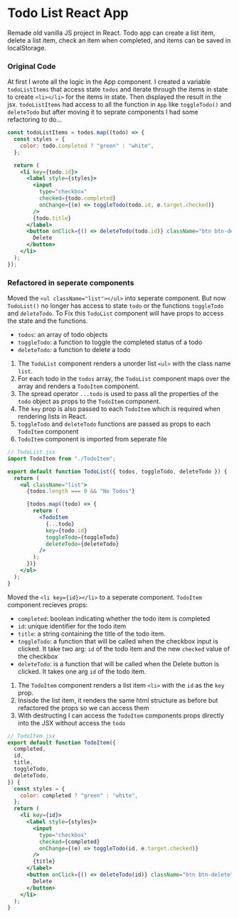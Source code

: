 # Todo List React App

Remade old vanilla JS project in React. Todo app can create a list item, delete a list item, check an item when completed, and items can be saved in localStorage.

### Original Code

At first I wrote all the logic in the App component. I created a variable `todoListItems` that access state `todos` and iterate through the items in state to create `<li></li>` for the items in state. Then displayed the result in the jsx. `todoListItems` had access to all the function in `App` like `toggleTodo()` and `deleteTodo` but after moving it to seprate components I had some refactoring to do...

```jsx
const todoListItems = todos.map((todo) => {
  const styles = {
    color: todo.completed ? "green" : "white",
  };

  return (
    <li key={todo.id}>
      <label style={styles}>
        <input
          type="checkbox"
          checked={todo.completed}
          onChange={(e) => toggleTodo(todo.id, e.target.checked)}
        />
        {todo.title}
      </label>
      <button onClick={() => deleteTodo(todo.id)} className="btn btn-delete">
        Delete
      </button>
    </li>
  );
});
```

### Refactored in seperate components

Moved the `<ul className="list"></ul>` into seperate component. But now `TodoList()` no longer has access to state `todo` or the functions `toggleTodo` and `deleteTodo`. To Fix this `TodoList` component will have props to access the state and the functions.

- `todos`: an array of todo objects
- `toggleTodo`: a function to toggle the completed status of a todo
- `deleteTodo`: a function to delete a todo

1. The `TodoList` component renders a unorder list `<ul>` with the class name `list`.
2. For each todo in the `todos` array, the `TodoList` component maps over the array and renders a `TodoItem` component.
3. The spread operator `...todo` is used to pass all the properties of the `todo` object as props to the `TodoItem` component.
4. The `key` prop is also passed to each `TodoItem` which is required when rendering lists in React.
5. `toggleTodo` and `deleteTodo` functions are passed as props to each `TodoItem` component
6. `TodoItem` component is imported from seperate file

```jsx
// TodoList.jsx
import TodoItem from "./TodoItem";

export default function TodoList({ todos, toggleTodo, deleteTodo }) {
  return (
    <ul className="list">
      {todos.length === 0 && "No Todos"}

      {todos.map((todo) => {
        return (
          <TodoItem
            {...todo}
            key={todo.id}
            toggleTodo={toggleTodo}
            deleteTodo={deleteTodo}
          />
        );
      })}
    </ul>
  );
}
```

Moved the `<li key={id}></li>` to a seperate component. `TodoItem` component recieves props:

- `completed`: boolean indicating whether the todo item is completed
- `id`: unique identifier for the todo item
- `title`: a string containing the title of the todo item.
- `toggleTodo`: a function that will be called when the checkbox input is clicked. It take two arg: `id` of the todo item and the new `checked` value of the checkbox
- `deleteTodo`: is a function that will be called when the Delete button is clicked. It takes one arg `id` of the todo item.

1. The `TodoItem` component renders a list item `<li>` with the `id` as the `key` prop.
2. Insisde the list item, it renders the same html structure as before but refactored the props so we can access them
3. With destructing I can access the `TodoItem` components props directly into the JSX without access the `todo`

```jsx
// TodoItem.jsx
export default function TodoItem({
  completed,
  id,
  title,
  toggleTodo,
  deleteTodo,
}) {
  const styles = {
    color: completed ? "green" : "white",
  };
  return (
    <li key={id}>
      <label style={styles}>
        <input
          type="checkbox"
          checked={completed}
          onChange={(e) => toggleTodo(id, e.target.checked)}
        />
        {title}
      </label>
      <button onClick={() => deleteTodo(id)} className="btn btn-delete">
        Delete
      </button>
    </li>
  );
}
```
